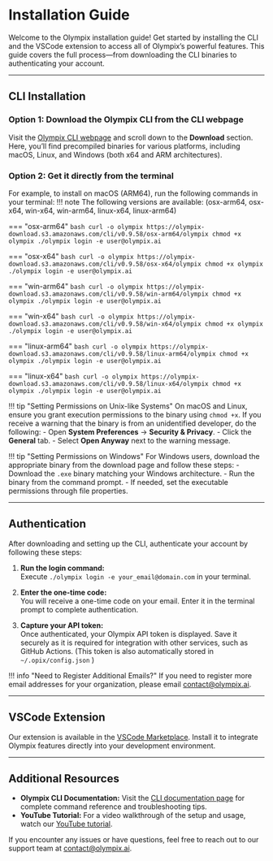 # Installation Guide

Welcome to the Olympix installation guide! Get started by installing the CLI and the VSCode extension to access all of Olympix’s powerful features. This guide covers the full process—from downloading the CLI binaries to authenticating your account.

---

## CLI Installation

### Option 1: Download the Olympix CLI from the CLI webpage

Visit the [Olympix CLI webpage](https://olympix-download.s3.amazonaws.com/cli/cli_doc.html) and scroll down to the **Download** section. Here, you’ll find precompiled binaries for various platforms, including macOS, Linux, and Windows (both x64 and ARM architectures).

### Option 2: Get it directly from the terminal

For example, to install on macOS (ARM64), run the following commands in your terminal:
!!! note 
    The following versions are available: (osx-arm64, osx-x64, win-x64, win-arm64, linux-x64, linux-arm64)

=== "osx-arm64"
    ```bash
    curl -o olympix https://olympix-download.s3.amazonaws.com/cli/v0.9.58/osx-arm64/olympix
    chmod +x olympix
    ./olympix login -e user@olympix.ai
    ```

=== "osx-x64"
    ```bash
    curl -o olympix https://olympix-download.s3.amazonaws.com/cli/v0.9.58/osx-x64/olympix
    chmod +x olympix
    ./olympix login -e user@olympix.ai
    ```

=== "win-arm64"
    ```bash
    curl -o olympix https://olympix-download.s3.amazonaws.com/cli/v0.9.58/win-arm64/olympix
    chmod +x olympix
    ./olympix login -e user@olympix.ai
    ```

=== "win-x64"
    ```bash
    curl -o olympix https://olympix-download.s3.amazonaws.com/cli/v0.9.58/win-x64/olympix
    chmod +x olympix
    ./olympix login -e user@olympix.ai
    ```

=== "linux-arm64"
    ```bash
    curl -o olympix https://olympix-download.s3.amazonaws.com/cli/v0.9.58/linux-arm64/olympix
    chmod +x olympix
    ./olympix login -e user@olympix.ai
    ```

=== "linux-x64"
    ```bash
    curl -o olympix https://olympix-download.s3.amazonaws.com/cli/v0.9.58/linux-x64/olympix
    chmod +x olympix
    ./olympix login -e user@olympix.ai
    ```


!!! tip "Setting Permissions on Unix-like Systems"
    On macOS and Linux, ensure you grant execution permissions to the binary using `chmod +x`. If you receive a warning that the binary is from an unidentified developer, do the following:
    - Open **System Preferences** → **Security & Privacy**.
    - Click the **General** tab.
    - Select **Open Anyway** next to the warning message.

!!! tip "Setting Permissions on Windows"
    For Windows users, download the appropriate binary from the download page and follow these steps:
    - Download the `.exe` binary matching your Windows architecture.
    - Run the binary from the command prompt.
    - If needed, set the executable permissions through file properties.

---

## Authentication

After downloading and setting up the CLI, authenticate your account by following these steps:

1. **Run the login command:**  
   Execute `./olympix login -e your_email@domain.com` in your terminal.
   
2. **Enter the one-time code:**  
   You will receive a one-time code on your email. Enter it in the terminal prompt to complete authentication.
   
3. **Capture your API token:**  
   Once authenticated, your Olympix API token is displayed. Save it securely as it is required for integration with other services, such as GitHub Actions. (This token is also automatically stored in `~/.opix/config.json` )

!!! info "Need to Register Additional Emails?"
    If you need to register more email addresses for your organization, please email [contact@olympix.ai](mailto:contact@olympix.ai).

---

## VSCode Extension

Our extension is available in the [VSCode Marketplace](https://marketplace.visualstudio.com/items?itemName=Olympixai.olympix). Install it to integrate Olympix features directly into your development environment.

---

## Additional Resources

- **Olympix CLI Documentation:** Visit the [CLI documentation page](./CLI/index.md) for complete command reference and troubleshooting tips.
- **YouTube Tutorial:** For a video walkthrough of the setup and usage, watch our [YouTube tutorial](https://youtu.be/x7Apoq2PgT0).

If you encounter any issues or have questions, feel free to reach out to our support team at [contact@olympix.ai](mailto:contact@olympix.ai).